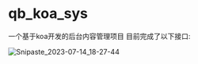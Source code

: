 # qb_koa_sys
一个基于koa开发的后台内容管理项目
目前完成了以下接口:  

![Snipaste_2023-07-14_18-27-44](https://github.com/qinye233/qb_koa_sys/assets/115051391/0314d472-ac67-4656-9412-06f1e46c9d98)
